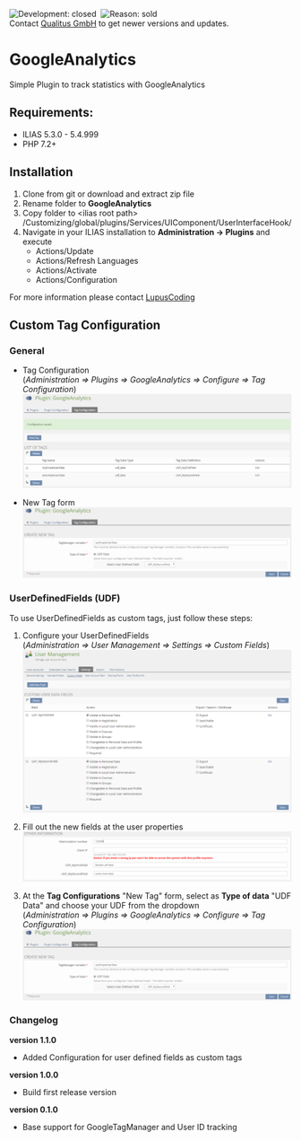 ![Development: closed](https://img.shields.io/badge/Development-closed-orange)&nbsp;
![Reason: sold](https://img.shields.io/badge/reason-sold-blue)<br/>
Contact [Qualitus GmbH](mailto:info@qualitus.de) to get newer versions and updates.

# GoogleAnalytics

Simple Plugin to track statistics with GoogleAnalytics

## Requirements:
* ILIAS 5.3.0 - 5.4.999
* PHP 7.2+

## Installation

1. Clone from git or download and extract zip file
2. Rename folder to <b>GoogleAnalytics</b>
3. Copy folder to &lt;ilias root path&gt; /Customizing/global/plugins/Services/UIComponent/UserInterfaceHook/
4. Navigate in your ILIAS installation to <b>Administration -> Plugins</b> and execute
   * Actions/Update
   * Actions/Refresh Languages
   * Actions/Activate
   * Actions/Configuration

For more information please contact [LupusCoding](mailto:dittrich.ralph@lupuscoding.de)


## Custom Tag Configuration
### General

* Tag Configuration<br/>
(*Administration => Plugins => GoogleAnalytics => Configure => Tag Configuration*)<br/>
![Tag Configuration example](./doc_img/tag_list.png)

* New Tag form<br/>
![New Tag form example](./doc_img/tag_config.png)


### UserDefinedFields (UDF)

To use UserDefinedFields as custom tags, just follow these steps:

1. Configure your UserDefinedFields<br/>
(*Administration => User Management => Settings => Custom Fields*)<br/>
![UDF configuration example](./doc_img/udf_config.png)

2. Fill out the new fields at the user properties<br/>
![User Property config example](./doc_img/usr_config.png)

3. At the **Tag Configurations** "New Tag" form, select as **Type of data**
"UDF Data" and choose your UDF from the dropdown<br/>
(*Administration => Plugins => GoogleAnalytics => Configure => Tag Configuration*)<br/>
![New Tag form example](./doc_img/tag_config.png)



### Changelog
**version 1.1.0**
* Added Configuration for user defined fields as custom tags

**version 1.0.0**
* Build first release version

**version 0.1.0**
* Base support for GoogleTagManager and User ID tracking


